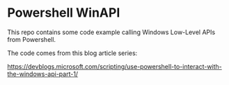 # Powershell WinAPI

This repo contains some code example calling Windows Low-Level APIs from Powershell.

The code comes from this blog article series:

https://devblogs.microsoft.com/scripting/use-powershell-to-interact-with-the-windows-api-part-1/


